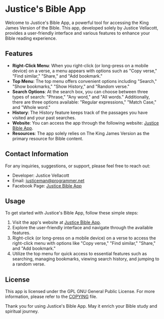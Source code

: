 # Justice's Bible App

Welcome to Justice's Bible App, a powerful tool for accessing the King James Version of the Bible. This app, developed solely by Justice Vellacott, provides a user-friendly interface and various features to enhance your Bible reading experience.

## Features

- **Right-Click Menu**: When you right-click (or long-press on a mobile device) on a verse, a menu appears with options such as "Copy verse," "Find similar," "Share," and "Add bookmark."
- **Top Menu**: The top menu offers convenient options including "Search," "Show bookmarks," "Show History," and "Random verse."
- **Search Options**: At the search box, you can choose between three types of search: "Phrase," "Any word," and "All words." Additionally, there are three options available: "Regular expressions," "Match Case," and "Whole word."
- **History**: The History feature keeps track of the passages you have visited and your past searches.
- **Website**: You can access the app through the following website: [Justice Bible App](https://justicebibleapp.w3spaces.com/).
- **Resources**: The app solely relies on The King James Version as the primary resource for Bible content.

## Contact Information

For any inquiries, suggestions, or support, please feel free to reach out:

- Developer: Justice Vellacott
- Email: justiceman@programmer.net
- Facebook Page: [Justice Bible App](https://www.facebook.com/JusticeBibleApp/)

## Usage

To get started with Justice's Bible App, follow these simple steps:

1. Visit the app's website at [Justice Bible App](https://justicebibleapp.w3spaces.com/).
2. Explore the user-friendly interface and navigate through the available features.
3. Right-click (or long-press on a mobile device) on a verse to access the right-click menu with options like "Copy verse," "Find similar," "Share," and "Add bookmark."
4. Utilize the top menu for quick access to essential features such as searching, managing bookmarks, viewing search history, and jumping to a random verse.

## License

This app is licensed under the GPL GNU General Public License. For more information, please refer to the [COPYING](COPYING) file.

Thank you for using Justice's Bible App. May it enrich your Bible study and spiritual journey.
